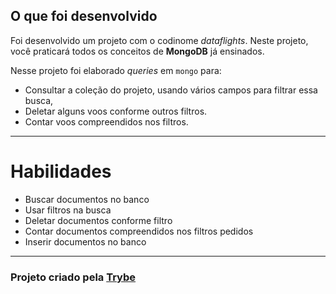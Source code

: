 ## O que foi desenvolvido

Foi desenvolvido um projeto com o codinome _dataflights_. Neste projeto, você praticará todos os conceitos de **MongoDB** já ensinados.

Nesse projeto foi elaborado _queries_ em `mongo` para:

- Consultar a coleção do projeto, usando vários campos para filtrar essa busca, 
- Deletar alguns voos conforme outros filtros.
- Contar voos compreendidos nos filtros.

---

# Habilidades

* Buscar documentos no banco
* Usar filtros na busca
* Deletar documentos conforme filtro
* Contar documentos compreendidos nos filtros pedidos
* Inserir documentos no banco

---

<h3>Projeto criado pela <a href="https://www.betrybe.com/">Trybe</a></h3>
